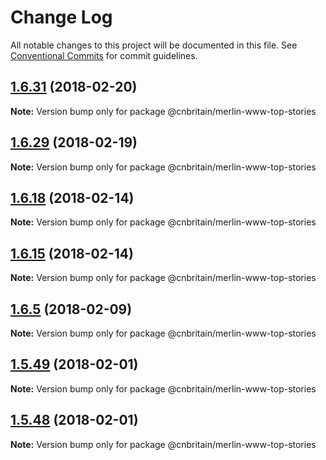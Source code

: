 # Change Log

All notable changes to this project will be documented in this file.
See [Conventional Commits](https://conventionalcommits.org) for commit guidelines.

<a name="1.6.31"></a>
## [1.6.31](https://github.com/cnduk/merlin-www-components/compare/@cnbritain/merlin-www-top-stories@1.6.30...@cnbritain/merlin-www-top-stories@1.6.31) (2018-02-20)




**Note:** Version bump only for package @cnbritain/merlin-www-top-stories

<a name="1.6.29"></a>
## [1.6.29](https://github.com/cnduk/merlin-www-components/compare/@cnbritain/merlin-www-top-stories@1.6.28...@cnbritain/merlin-www-top-stories@1.6.29) (2018-02-19)




**Note:** Version bump only for package @cnbritain/merlin-www-top-stories

<a name="1.6.18"></a>
## [1.6.18](https://github.com/cnduk/merlin-www-components/compare/@cnbritain/merlin-www-top-stories@1.6.17...@cnbritain/merlin-www-top-stories@1.6.18) (2018-02-14)




**Note:** Version bump only for package @cnbritain/merlin-www-top-stories

<a name="1.6.15"></a>
## [1.6.15](https://github.com/cnduk/merlin-www-components/compare/@cnbritain/merlin-www-top-stories@1.6.14...@cnbritain/merlin-www-top-stories@1.6.15) (2018-02-14)




**Note:** Version bump only for package @cnbritain/merlin-www-top-stories

<a name="1.6.5"></a>
## [1.6.5](https://github.com/cnduk/merlin-www-components/compare/@cnbritain/merlin-www-top-stories@1.6.4...@cnbritain/merlin-www-top-stories@1.6.5) (2018-02-09)




**Note:** Version bump only for package @cnbritain/merlin-www-top-stories

<a name="1.5.49"></a>
## [1.5.49](https://github.com/cnduk/merlin-www-components/compare/@cnbritain/merlin-www-top-stories@1.5.48...@cnbritain/merlin-www-top-stories@1.5.49) (2018-02-01)




**Note:** Version bump only for package @cnbritain/merlin-www-top-stories

<a name="1.5.48"></a>
## [1.5.48](https://github.com/cnduk/merlin-www-components/compare/@cnbritain/merlin-www-top-stories@1.5.47...@cnbritain/merlin-www-top-stories@1.5.48) (2018-02-01)




**Note:** Version bump only for package @cnbritain/merlin-www-top-stories
